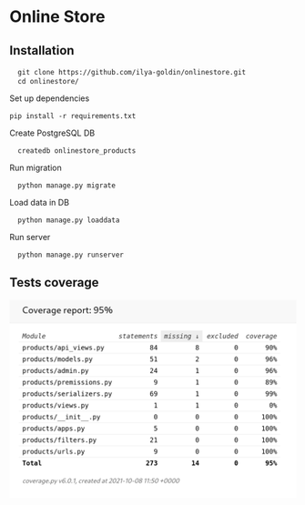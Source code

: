 # Online Store
## Installation
```shell
  git clone https://github.com/ilya-goldin/onlinestore.git
  cd onlinestore/
```
Set up dependencies  
```shell
pip install -r requirements.txt
```
Create PostgreSQL DB
```shell
  createdb onlinestore_products
```
Run migration
```shell
  python manage.py migrate
```
Load data in DB
```shell
  python manage.py loaddata
```
Run server
```shell
  python manage.py runserver
```
    
## Tests coverage

![Tests coverage screenshot](src/Screenshot%20from%202021-10-08.png)
